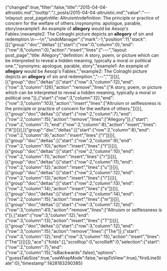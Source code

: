 {"changed":true,"filter":false,"title":"2015-04-04-altruistic.md","tooltip":"/_posts/2015-04-04-altruistic.md","value":"---\nlayout: post_page\ntitle: Altruism\ndefinition: The principle or practice of concern for the welfare of others.\nsynonyms:  apologue, parable, story\nexample1: An example of <strong>allegory</strong> would be Aesop's Fables.\nexample2: The Colnaghi picture depicts an <strong>allegory</strong> of sin and redemption.\n---\n","undoManager":{"mark":-1,"position":11,"stack":[[{"group":"doc","deltas":[{"start":{"row":0,"column":0},"end":{"row":8,"column":0},"action":"insert","lines":["---","layout: post_page","title: Allegory","definition: A story, poem, or picture which can be interpreted to reveal a hidden meaning, typically a moral or political one.","synonyms:  apologue, parable, story","example1: An example of <strong>allegory</strong> would be Aesop's Fables.","example2: The Colnaghi picture depicts an <strong>allegory</strong> of sin and redemption.","---",""]}]}],[{"group":"doc","deltas":[{"start":{"row":3,"column":12},"end":{"row":3,"column":126},"action":"remove","lines":["A story, poem, or picture which can be interpreted to reveal a hidden meaning, typically a moral or political one."]},{"start":{"row":3,"column":12},"end":{"row":3,"column":103},"action":"insert","lines":["Altruism or selflessness is the principle or practice of concern for the welfare of others."]}]}],[{"group":"doc","deltas":[{"start":{"row":2,"column":7},"end":{"row":2,"column":15},"action":"remove","lines":["Allegory"]},{"start":{"row":2,"column":7},"end":{"row":2,"column":8},"action":"insert","lines":["A"]}]}],[{"group":"doc","deltas":[{"start":{"row":2,"column":8},"end":{"row":2,"column":9},"action":"insert","lines":["l"]}]}],[{"group":"doc","deltas":[{"start":{"row":2,"column":9},"end":{"row":2,"column":10},"action":"insert","lines":["t"]}]}],[{"group":"doc","deltas":[{"start":{"row":2,"column":10},"end":{"row":2,"column":11},"action":"insert","lines":["r"]}]}],[{"group":"doc","deltas":[{"start":{"row":2,"column":11},"end":{"row":2,"column":12},"action":"insert","lines":["u"]}]}],[{"group":"doc","deltas":[{"start":{"row":2,"column":12},"end":{"row":2,"column":13},"action":"insert","lines":["i"]}]}],[{"group":"doc","deltas":[{"start":{"row":2,"column":13},"end":{"row":2,"column":14},"action":"insert","lines":["s"]}]}],[{"group":"doc","deltas":[{"start":{"row":2,"column":14},"end":{"row":2,"column":15},"action":"insert","lines":["m"]}]}],[{"group":"doc","deltas":[{"start":{"row":3,"column":12},"end":{"row":3,"column":41},"action":"remove","lines":["Altruism or selflessness is t"]},{"start":{"row":3,"column":12},"end":{"row":3,"column":13},"action":"insert","lines":["T"]}]}],[{"group":"doc","deltas":[{"start":{"row":3,"column":12},"end":{"row":3,"column":15},"action":"remove","lines":["The"]},{"start":{"row":3,"column":12},"end":{"row":3,"column":15},"action":"insert","lines":["The"]}]}]]},"ace":{"folds":[],"scrolltop":0,"scrollleft":0,"selection":{"start":{"row":2,"column":7},"end":{"row":2,"column":15},"isBackwards":false},"options":{"guessTabSize":true,"useWrapMode":false,"wrapToView":true},"firstLineState":0},"timestamp":1428183290385}
